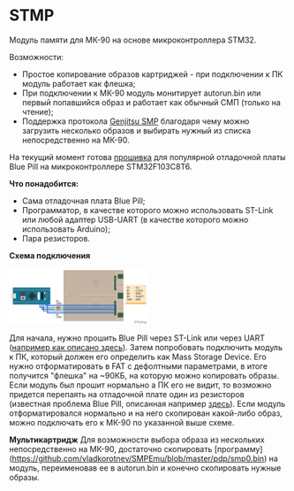 # STMP
Модуль памяти для МК-90 на основе микроконтроллера STM32.

Возможности:
- Простое копирование образов картриджей - при подключении к ПК модуль работает как флешка;
- При подключении к МК-90 модуль монитирует autorun.bin или первый попавшийся образ и работает как обычный СМП (только на чтение);
- Поддержка протокола [Genjitsu SMP](https://github.com/vladkorotnev/SMPEmu/tree/master/pdp) благодаря чему можно загрузить несколько образов и выбирать нужный из списка непосредственно на МК-90.

На текущий момент готова [прошивка](https://github.com/azya52/stmp/stmp) для популярной отладочной платы Blue Pill на микроконтроллере STM32F103C8T6.

**Что понадобится:**
- Сама отладочная плата Blue Pill;
- Программатор, в качестве которого можно использовать ST-Link или любой адаптер USB-UART (в качестве которого можно использовать Arduino);
- Пара резисторов.

**Схема подключения**

<img src="/HW/sketch.png?raw=true" width="50%">

Для начала, нужно прошить Blue Pill через ST-Link или через UART ([например как описано здесь](https://habr.com/ru/post/395577/)). Затем попробовать подключить модуль к ПК, который должен его определить как Mass Storage Device. Его нужно отформатировать в FAT с дефолтными параметрами, в итоге получится "флешка" на ~90КБ, на которую можно копировать образы. Если модуль был прошит нормально а ПК его не видит, то возможно придется перепаять на отладочной плате один из резисторов (известная проблема Blue Pill, описанная например [здесь](http://amitesh-singh.github.io/stm32/2017/05/27/Overcoming-wrong-pullup-in-blue-pill.html)).
Если модуль отформатировался нормально и на него скопирован какой-либо образ, можно подключать его к МК-90 по указанной выше схеме.

**Мультикартридж**
Для возможности выбора образа из нескольких непосредственно на МК-90, достаточно скопировать [программу] (https://github.com/vladkorotnev/SMPEmu/blob/master/pdp/smp0.bin) на модуль, переименовав ее в autorun.bin и конечно скопировать нужные образы.

